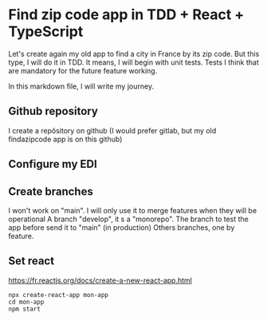 # Find zip code app in TDD + React + TypeScript

Let's create again my old app to find a city in France by its zip code.
But this type, I will do it in TDD. 
It means, I will begin with unit tests. Tests I think that are mandatory for the future feature working.

In this markdown file, I will write my journey. 

## Github repository
I create a repôsitory on github (I would prefer gitlab, but my old findazipcode app is on this github)

## Configure my EDI

## Create branches
I won't work on "main". I will only use it to merge features when they will be operational
A branch "develop", it s a "monorepo". The branch to test the app before send it to "main" (in production)
Others branches, one by feature.

## Set react
https://fr.reactjs.org/docs/create-a-new-react-app.html
```
npx create-react-app mon-app
cd mon-app
npm start
```

